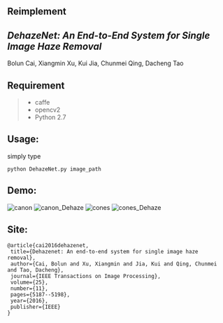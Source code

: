## Reimplement
## *DehazeNet: An End-to-End System for Single Image Haze Removal*
Bolun Cai, Xiangmin Xu, Kui Jia, Chunmei Qing, Dacheng Tao

## Requirement
> * caffe 
> * opencv2
> * Python 2.7

## Usage:
simply type 
```shell
python DehazeNet.py image_path
```

## Demo:
![canon](img/canon.jpg)
![canon_Dehaze](img/canon_Dehaze.jpg)
![cones](img/cones.jpg)
![cones_Dehaze](img/cones_Dehaze.jpg)

## Site:
    @article{cai2016dehazenet,
     title={Dehazenet: An end-to-end system for single image haze removal},
     author={Cai, Bolun and Xu, Xiangmin and Jia, Kui and Qing, Chunmei and Tao, Dacheng},
     journal={IEEE Transactions on Image Processing},
     volume={25},
     number={11},
     pages={5187--5198},
     year={2016},
     publisher={IEEE}
    }
